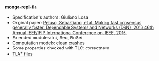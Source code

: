 #### <a href="https://github.com/visualzhou/mongo-repl-tla">mongo-repl-tla</a>
- Specification's authors: Giuliano Losa
- Original paper: <a href="https://ieeexplore.ieee.org/document/7579738/">Peluso, Sebastiano, et al. Making fast consensus generally faster. Dependable Systems and Networks (DSN), 2016 46th Annual IEEE/IFIP International Conference on. IEEE, 2016.</a>
- Extended modules: Int, Seq, FinSet
- Computation models: clean crashes
- Some properties checked with TLC: correctness
- <a href="https://losa.fr/M2Paxos/">TLA<sup>+</sup> files</a>


